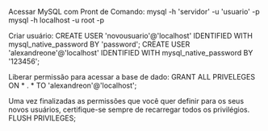 Acessar MySQL com Pront de Comando:
mysql -h 'servidor' -u 'usuario' -p
mysql -h localhost -u root -p

Criar usuário:
CREATE USER 'novousuario'@'localhost' IDENTIFIED WITH mysql_native_password BY 'password';
CREATE USER 'alexandreone'@'localhost' IDENTIFIED WITH mysql_native_password BY '123456';

Liberar permissão para acessar a base de dado:
GRANT ALL PRIVELEGES ON * . * TO 'alexandreon'@'localhost';

Uma vez finalizadas as permissões que você quer definir para os seus novos usuários, certifique-se sempre de recarregar todos os privilégios.
FLUSH PRIVILEGES;